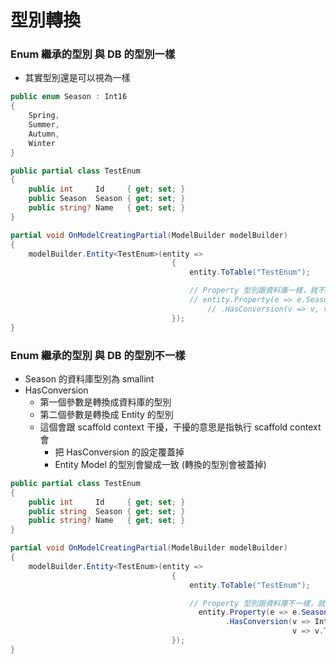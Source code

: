 # 型別轉換

### Enum 繼承的型別 與 DB 的型別一樣

- 其實型別還是可以視為一樣

```cs
public enum Season : Int16
{
    Spring,
    Summer,
    Autumn,
    Winter
}

public partial class TestEnum
{
    public int     Id     { get; set; }
    public Season  Season { get; set; }
    public string? Name   { get; set; }
}

partial void OnModelCreatingPartial(ModelBuilder modelBuilder)
{
    modelBuilder.Entity<TestEnum>(entity =>
                                    {
                                        entity.ToTable("TestEnum");

                                        // Property 型別跟資料庫一樣，就不用加下面這行
                                        // entity.Property(e => e.Season)
                                            // .HasConversion(v => v, v => v);
                                    });
}
```

### Enum 繼承的型別 與 DB 的型別不一樣

- Season 的資料庫型別為 smallint
- HasConversion 
  - 第一個參數是轉換成資料庫的型別
  - 第二個參數是轉換成 Entity 的型別
  - 這個會跟 scaffold context 干擾，干擾的意思是指執行 scaffold context 會
    - 把 HasConversion 的設定覆蓋掉
    - Entity Model 的型別會變成一致 (轉換的型別會被蓋掉)


```cs
public partial class TestEnum
{
    public int     Id     { get; set; }
    public string  Season { get; set; }
    public string? Name   { get; set; }
}

partial void OnModelCreatingPartial(ModelBuilder modelBuilder)
{
    modelBuilder.Entity<TestEnum>(entity =>
                                    {
                                        entity.ToTable("TestEnum");

                                        // Property 型別跟資料庫不一樣，就要用加下面這行
                                          entity.Property(e => e.Season)
                                                .HasConversion(v => Int16.Parse(v),
                                                               v => v.ToString());
                                    });
}
```